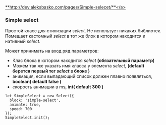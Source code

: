 
<a href="http://dev.aleksbasko.com/pages/Simple-selecet/">**http://dev.aleksbasko.com/pages/Simple-selecet/**</a>
### Simple select
Простой класс для стилизации _select_.
Не использует никаких библиотек.
Помещает кастомный _select_ в тот же блок в котором находится и нативный _select_.

Может принимать на вход ряд параметров:
* Клас блока в котором находится _select_ __(обязательный параметр)__
* Можем так же указать имя класса у элемента _select_, __(default берется первый тег _select_ в блоке )__
* анимация, если выпадающий список должен плавно появляться, __boolean( default false )__
* скорость анимации в ms, __int( default 300 )__



```
let SimpleSelect = new Select({
  block: 'simple-select',
  animate: true,
  speed: 700
});
SimpleSelect.init();
```
